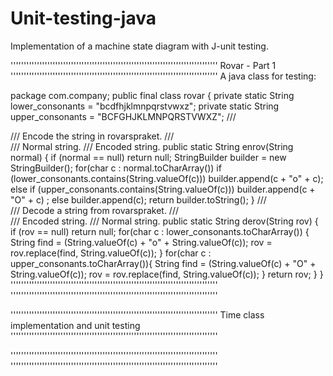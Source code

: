 # Unit-testing-java
Implementation of a machine state diagram with J-unit testing.

'''''''''''''''''''''''''''''''''''''''''''''''''''''''''''''''''''''''''''''''
Rovar - Part 1
'''''''''''''''''''''''''''''''''''''''''''''''''''''''''''''''''''''''''''''''
A java class for testing:

package com.company;
public final class rovar
{
    private static String lower_consonants = "bcdfhjklmnpqrstvwxz";
    private static String upper_consonants = "BCFGHJKLMNPQRSTVWXZ";
    /// <summary>
    /// Encode the string in rovarspraket.
    /// </summary>
    /// <param name="normal">Normal string.</param>
    /// <returns>Encoded string.</returns>
    public static String enrov(String normal)
    {
        if (normal == null)
            return null;
        StringBuilder builder = new StringBuilder();
        for(char c : normal.toCharArray())
        if (lower_consonants.contains(String.valueOf(c)))
            builder.append(c + "o" + c);
        else if (upper_consonants.contains(String.valueOf(c)))
            builder.append(c + "O" + c) ;
        else
            builder.append(c);
        return builder.toString();
    }
    /// <summary>
    /// Decode a string from rovarspraket.
    /// </summary>
    /// <param name="rov">Encoded string.</param>
    /// <returns>Normal string.</returns>
    public static String derov(String rov)
    {
        if (rov == null)
            return null;
        for(char c : lower_consonants.toCharArray()) {
            String find = (String.valueOf(c) + "o" + String.valueOf(c));
            rov = rov.replace(find, String.valueOf(c));
        }
        for(char c : upper_consonants.toCharArray()){
            String find = (String.valueOf(c) + "O" + String.valueOf(c));
            rov = rov.replace(find, String.valueOf(c));
        }
        return rov;
    }
}
'''''''''''''''''''''''''''''''''''''''''''''''''''''''''''''''''''''''''''''''
'''''''''''''''''''''''''''''''''''''''''''''''''''''''''''''''''''''''''''''''


'''''''''''''''''''''''''''''''''''''''''''''''''''''''''''''''''''''''''''''''
Time class implementation and unit testing
'''''''''''''''''''''''''''''''''''''''''''''''''''''''''''''''''''''''''''''''


'''''''''''''''''''''''''''''''''''''''''''''''''''''''''''''''''''''''''''''''
'''''''''''''''''''''''''''''''''''''''''''''''''''''''''''''''''''''''''''''''

